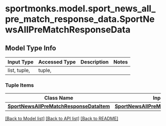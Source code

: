 # sportmonks.model.sport_news_all_pre_match_response_data.SportNewsAllPreMatchResponseData

## Model Type Info
Input Type | Accessed Type | Description | Notes
------------ | ------------- | ------------- | -------------
list, tuple,  | tuple,  |  | 

### Tuple Items
Class Name | Input Type | Accessed Type | Description | Notes
------------- | ------------- | ------------- | ------------- | -------------
[**SportNewsAllPreMatchResponseDataItem**](SportNewsAllPreMatchResponseDataItem.md) | [**SportNewsAllPreMatchResponseDataItem**](SportNewsAllPreMatchResponseDataItem.md) | [**SportNewsAllPreMatchResponseDataItem**](SportNewsAllPreMatchResponseDataItem.md) |  | 

[[Back to Model list]](../../README.md#documentation-for-models) [[Back to API list]](../../README.md#documentation-for-api-endpoints) [[Back to README]](../../README.md)

